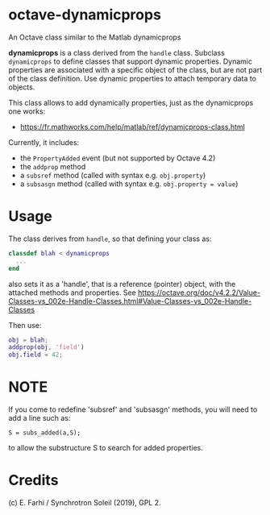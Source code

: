 # octave-dynamicprops
An Octave class similar to the Matlab dynamicprops

**dynamicprops** is a class derived from the ```handle``` class. Subclass ```dynamicprops``` to define classes that support dynamic properties.
Dynamic properties are associated with a specific object of the class, but are not part of the class definition. Use dynamic properties to attach temporary data to objects. 

This class allows to add dynamically properties, just as the dynamicprops one works:
- https://fr.mathworks.com/help/matlab/ref/dynamicprops-class.html

Currently, it includes:
- the ```PropertyAdded``` event (but not supported by Octave 4.2)
- the ```addprop``` method
- a ```subsref``` method (called with syntax e.g. ```obj.property```)
- a ```subsasgn``` method (called with syntax e.g. ```obj.property = value```)

Usage
=====
The class derives from ```handle```, so that defining your class as:
```matlab
classdef blah < dynamicprops
  ...
end
```
also sets it as a 'handle', that is a reference (pointer) object, with the attached methods and properties.
See https://octave.org/doc/v4.2.2/Value-Classes-vs_002e-Handle-Classes.html#Value-Classes-vs_002e-Handle-Classes


Then use:
```matlab
obj = blah;
addprop(obj, 'field')
obj.field = 42;
```

NOTE
====
If you come to redefine 'subsref' and 'subsasgn' methods, you will need to add a line such as:
```
S = subs_added(a,S);
```
to allow the substructure S to search for added properties.

Credits
=======
(c) E. Farhi / Synchrotron Soleil (2019), GPL 2.
